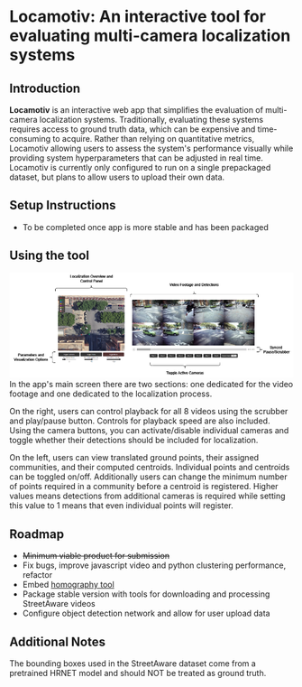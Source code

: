 # Locamotiv: An interactive tool for evaluating multi-camera localization systems

## Introduction
**Locamotiv** is an interactive web app that simplifies the evaluation of multi-camera localization systems. Traditionally, evaluating these systems requires access to ground truth data, which can be expensive and time-consuming to acquire. Rather than relying on quantitative metrics, Locamotiv allowing users to assess the system's performance visually while providing system hyperparameters that can be adjusted in real time. Locamotiv is currently only configured to run on a single prepackaged dataset, but plans to allow users to upload their own data. 
## Setup Instructions
- To be completed once app is more stable and has been packaged
## Using the tool
![app_controls](https://github.com/jeckseveg/Locamotiv/blob/main/tool_layout.png)
In the app's main screen there are two sections: one dedicated for the video footage and one dedicated to the localization process. 

On the right, users can control playback for all 8 videos using the scrubber and play/pause button. Controls for playback speed are also included. Using the camera buttons, you can activate/disable individual cameras and toggle whether their detections should be included for localization.  

On the left, users can view translated ground points, their assigned communities, and their computed centroids. Individual points and centroids can be toggled on/off. Additionally users can change the minimum number of points required in a community before a centroid is registered. Higher values means detections from additional cameras is required while setting this value to 1 means that even individual points will register. 
## Roadmap
- ~~Minimum viable product for submission~~
- Fix bugs, improve javascript video and python clustering performance, refactor
- Embed [homography tool](https://github.com/dbloisi/homography-computation/tree/master)
- Package stable version with tools for downloading and processing StreetAware videos
- Configure object detection network and allow for user upload data 

## Additional Notes

The bounding boxes used in the StreetAware dataset come from a pretrained HRNET model and should NOT be treated as ground truth.
